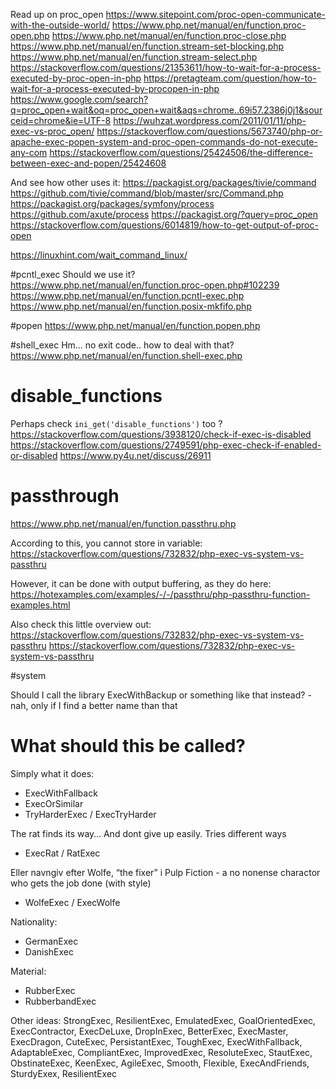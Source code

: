 
Read up on proc_open
https://www.sitepoint.com/proc-open-communicate-with-the-outside-world/
https://www.php.net/manual/en/function.proc-open.php
https://www.php.net/manual/en/function.proc-close.php
https://www.php.net/manual/en/function.stream-set-blocking.php
https://www.php.net/manual/en/function.stream-select.php
https://stackoverflow.com/questions/21353611/how-to-wait-for-a-process-executed-by-proc-open-in-php
https://pretagteam.com/question/how-to-wait-for-a-process-executed-by-procopen-in-php
https://www.google.com/search?q=proc_open+wait&oq=proc_open+wait&aqs=chrome..69i57.2386j0j1&sourceid=chrome&ie=UTF-8
https://wuhzat.wordpress.com/2011/01/11/php-exec-vs-proc_open/
https://stackoverflow.com/questions/5673740/php-or-apache-exec-popen-system-and-proc-open-commands-do-not-execute-any-com
https://stackoverflow.com/questions/25424506/the-difference-between-exec-and-popen/25424608

And see how other uses it:
https://packagist.org/packages/tivie/command
https://github.com/tivie/command/blob/master/src/Command.php
https://packagist.org/packages/symfony/process
https://github.com/axute/process
https://packagist.org/?query=proc_open
https://stackoverflow.com/questions/6014819/how-to-get-output-of-proc-open


https://linuxhint.com/wait_command_linux/


#pcntl_exec
Should we use it?
https://www.php.net/manual/en/function.proc-open.php#102239
https://www.php.net/manual/en/function.pcntl-exec.php
https://www.php.net/manual/en/function.posix-mkfifo.php


#popen
https://www.php.net/manual/en/function.popen.php


#shell_exec
Hm... no exit code.. how to deal with that?
https://www.php.net/manual/en/function.shell-exec.php


# disable_functions
Perhaps check `ini_get('disable_functions')` too ?
https://stackoverflow.com/questions/3938120/check-if-exec-is-disabled
https://stackoverflow.com/questions/2749591/php-exec-check-if-enabled-or-disabled
https://www.py4u.net/discuss/26911

# passthrough
https://www.php.net/manual/en/function.passthru.php

According to this, you cannot store in variable:
https://stackoverflow.com/questions/732832/php-exec-vs-system-vs-passthru

However, it can be done with output buffering, as they do here:
https://hotexamples.com/examples/-/-/passthru/php-passthru-function-examples.html

Also check this little overview out: https://stackoverflow.com/questions/732832/php-exec-vs-system-vs-passthru
https://stackoverflow.com/questions/732832/php-exec-vs-system-vs-passthru


#system


Should I call the library ExecWithBackup or something like that instead? - nah, only if I find a better name than that


# What should this be called?
Simply what it does:
- ExecWithFallback
- ExecOrSimilar
- TryHarderExec / ExecTryHarder

The rat finds its way… And dont give up easily. Tries different ways
- ExecRat / RatExec

Eller navngiv efter Wolfe, “the fixer” i Pulp Fiction - a no nonense charactor who gets the job done (with style)
- WolfeExec / ExecWolfe

Nationality:
- GermanExec
- DanishExec

Material:
- RubberExec
- RubberbandExec

Other ideas:
StrongExec, ResilientExec, EmulatedExec, GoalOrientedExec, ExecContractor, ExecDeLuxe, DropInExec, BetterExec, ExecMaster, ExecDragon, CuteExec, PersistantExec, ToughExec, ExecWithFallback, AdaptableExec, CompliantExec, ImprovedExec, ResoluteExec, StautExec, ObstinateExec, KeenExec, AgileExec, Smooth, Flexible, ExecAndFriends, SturdyExex, ResilientExec
